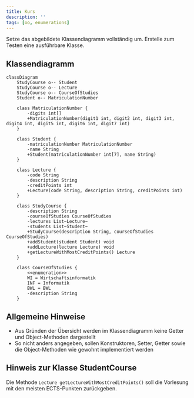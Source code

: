 ```yaml
---
title: Kurs
description: ''
tags: [oo, enumerations]
---
```


Setze das abgebildete Klassendiagramm vollständig um. Erstelle zum Testen eine
ausführbare Klasse.

## Klassendiagramm

```mermaid
classDiagram
    StudyCourse o-- Student
    StudyCourse o-- Lecture
    StudyCourse o-- CourseOfStudies
    Student o-- MatriculationNumber

    class MatriculationNumber {
        -digits int[]
        +MatriculationNumber(digit1 int, digit2 int, digit3 int, digit4 int, digit5 int, digit6 int, digit7 int)
    }

    class Student {
        -matriculationNumber MatriculationNumber
        -name String
        +Student(matriculationNumber int[7], name String)
    }

    class Lecture {
        -code String
        -description String
        -creditPoints int
        +Lecture(code String, description String, creditPoints int)
    }

    class StudyCourse {
        -description String
        -courseOfStudies CourseOfStudies
        -lectures List~Lecture~
        -students List~Student~
        +StudyCourse(description String, courseOfStudies CourseOfStudies)
        +addStudent(student Student) void
        +addLecture(lecture Lecture) void
        +getLectureWithMostCreditPoints() Lecture
    }

    class CourseOfStudies {
        <<enumeration>>
        WI = Wirtschaftsinformatik
        INF = Informatik
        BWL = BWL
        -description String
    }
```

## Allgemeine Hinweise

- Aus Gründen der Übersicht werden im Klassendiagramm keine Getter und
  Object-Methoden dargestellt
- So nicht anders angegeben, sollen Konstruktoren, Setter, Getter sowie die
  Object-Methoden wie gewohnt implementiert werden

## Hinweis zur Klasse StudentCourse

Die Methode `Lecture getLectureWithMostCreditPoints()` soll die Vorlesung mit
den meisten ECTS-Punkten zurückgeben.
